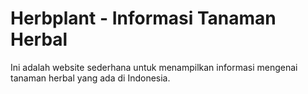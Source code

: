 # Herbplant - Informasi Tanaman Herbal

Ini adalah website sederhana untuk menampilkan informasi mengenai tanaman herbal yang ada di Indonesia.
